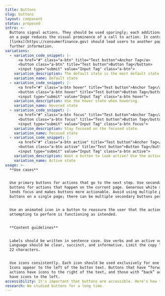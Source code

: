 ```yaml
---
title: Buttons
slug: buttons
layout: component
status: proposed
intro: >-
  Buttons signal actions. They should be used sparingly; each additional button
  on a page reduces the visual prominence of a call to action. In contrast,
  [links](https://consumerfinance.gov) should lead users to another page or
  further information.
variations:
  - variation_code_snippet: |-
      <a href="#" class="a-btn" title="Test button">Anchor Tag</a>
      <button class="a-btn" title="Test button">Button Tag</button>
      <input type="submit" value="Input Tag" class="a-btn">
    variation_description: The default state is the most default state of them all.
    variation_name: Default state
  - variation_code_snippet: |-
      <a href="#" class="a-btn hover" title="Test button">Anchor Tag</a>
      <button class="a-btn hover" title="Test button">Button Tag</button>
      <input type="submit" value="Input Tag" class="a-btn hover">
    variation_description: Use the hover state when hovering.
    variation_name: Hovered state
  - variation_code_snippet: |-
      <a href="#" class="a-btn focus" title="Test button">Anchor Tag</a>
      <button class="a-btn focus" title="Test button">Button Tag</button>
      <input type="submit" value="Input Tag" class="a-btn focus">
    variation_description: Stay focused on the focused state.
    variation_name: Focused state
  - variation_code_snippet: |-
      <a href="#" class="a-btn active" title="Test button">Anchor Tag</a>
      <button class="a-btn active" title="Test button">Button Tag</button>
      <input type="submit" value="Input Tag" class="a-btn active">
    variation_description: Want a button to look active? Use the active state.
    variation_name: Active state
usage: >-
  **Use cases**


  Use primary buttons for actions that go to the next step. Use secondary
  buttons for actions that happen on the current page. Generous white space
  lends focus and makes buttons more actionable. Avoid using multiple primary
  buttons on a single page; there can be multiple secondary buttons per page.


  Use an animated icon in a button to reassure the user that the action they are
  attempting to perform is functioning as intended.


  **Content guidelines**


  Labels should be written in sentence case. Use verbs and an active voice.
  Language should be clear, succinct, and informative. Limit the copy length to
  22 characters.


  Use icons consistently. Each icon should be used exclusively for one action.
  Icons appear to the left of the button text. Buttons that have “forward”
  actions have icons to the right of the text, and those with “back” actions
  have icons to the left.
accessibility: It's important that buttons are accessible. Here's how to ensure that.
research: We studied buttons for a long time.
---
```


